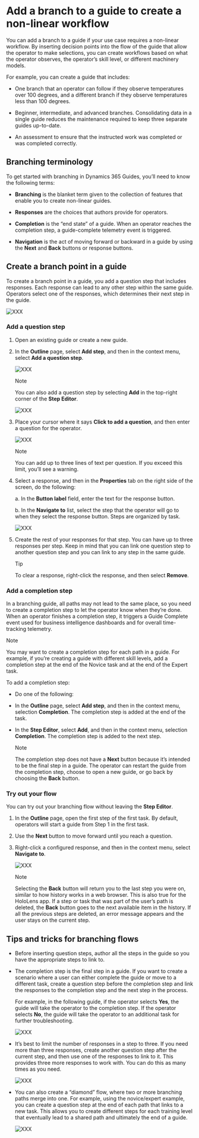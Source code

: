 

# Add a branch to a guide to create a non-linear workflow 

You can add a branch to a guide if your use case requires a non-linear workflow. By inserting decision points into the flow of the guide that allow the operator to make 
selections, you can create workflows based on what the operator observes, the operator’s skill level, or different machinery models. 

For example, you can create a guide that includes:

- One branch that an operator can follow if they observe temperatures over 100 degrees, and a different branch if they observe temperatures less than 100 degrees. 

- Beginner, intermediate, and advanced branches. Consolidating data in a single guide reduces the maintenance required to keep three separate guides up-to-date.

- An assessment to ensure that the instructed work was completed or was completed correctly.

## Branching terminology

To get started with branching in Dynamics 365 Guides, you’ll need to know the following terms:

- **Branching** is the blanket term given to the collection of features that enable you to create non-linear guides.

- **Responses** are the choices that authors provide for operators.

- **Completion** is the “end state” of a guide. When an operator reaches the completion step, a guide-complete telemetry event is triggered.

- **Navigation** is the act of moving forward or backward in a guide by using the **Next** and **Back** buttons or response buttons.

## Create a branch point in a guide

To create a branch point in a guide, you add a question step that includes responses. Each response can lead to any other step within the same guide. Operators select 
one of the responses, which determines their next step in the guide.

![XXX](media/branching-question-step-example.PNG "XXX")

### Add a question step

1. Open an existing guide or create a new guide.

2. In the **Outline** page, select **Add step**, and then in the context menu, select **Add a question step**.

    ![XXX](media/branching-add-question-step-outline-view.PNG "XXX")

    > [!NOTE]
    > You can also add a question step by selecting **Add** in the top-right corner of the **Step Editor**.
    
    ![XXX](media/branching-add-question-step-step-editor.PNG "XXX")
 
3. Place your cursor where it says **Click to add a question**, and then enter a question for the operator.

    ![XXX](media/branching-add-question-text.PNG "XXX")
 
    > [!NOTE]
    > You can add up to three lines of text per question. If you exceed this limit, you’ll see a warning. 

4. Select a response, and then in the **Properties** tab on the right side of the screen, do the following:

    a. In the **Button label** field, enter the text for the response button. 
    
    b. In the **Navigate to** list, select the step that the operator will go to when they select the response button. Steps are organized by task.
    
      ![XXX](media/branching-response-properties.PNG "XXX")
      
5. Create the rest of your responses for that step. You can have up to three responses per step. Keep in mind that you can link one question step to another question step 
and you can link to any step in the same guide.

    > [!TIP]
    > To clear a response, right-click the response, and then select **Remove**.

### Add a completion step

In a branching guide, all paths may not lead to the same place, so you need to create a completion step to let the operator know when they’re done. When an operator 
finishes a completion step, it triggers a Guide Complete event used for business intelligence dashboards and for overall time-tracking telemetry.

> [!NOTE]
> You may want to create a completion step for each path in a guide. For example, if you’re creating a guide with different skill levels, add a completion step at the end 
of the Novice task and at the end of the Expert task.

To add a completion step:

- Do one of the following:

- In the **Outline** page, select **Add step**, and then in the context menu, selection **Completion**. The completion step is added at the end of the task.

- In the **Step Editor**, select **Add**, and then in the context menu, selection **Completion**. The completion step is added to the next step.

    > [!NOTE]
    > The completion step does not have a **Next** button because it’s intended to be the final step in a guide. The operator can restart the guide from the completion step, 
    choose to open a new guide, or go back by choosing the **Back** button.
    
### Try out your flow

You can try out your branching flow without leaving the **Step Editor**. 

1.	In the **Outline** page, open the first step of the first task. By default, operators will start a guide from Step 1 in the first task.

2.	Use the **Next** button to move forward until you reach a question.

3.	Right-click a configured response, and then in the context menu, select **Navigate to**.

    ![XXX](media/branching-test-flow.PNG "XXX")
 
    > [!NOTE]
    > Selecting the **Back** button will return you to the last step you were on, similar to how history works in a web browser. This is also true for the HoloLens app. 
    If a step or task that was part of the user’s path is deleted, the **Back** button goes to the next available item in the history. If all the previous steps are 
    deleted, an error message appears and the user stays on the current step.

## Tips and tricks for branching flows

- Before inserting question steps, author all the steps in the guide so you have the appropriate steps to link to. 

- The completion step is the final step in a guide. If you want to create a scenario where a user can either complete the guide or move to a different task, create a 
question step before the completion step and link the responses to the completion step and the next step in the process. 

    For example, in the following guide, if the operator selects **Yes**, the guide will take the operator to the completion step. If the operator selects **No**, the guide will take the operator to an additional task for further troubleshooting.
    
    ![XXX](media/branching-question-completion.PNG "XXX")
 
- It’s best to limit the number of responses in a step to three. If you need more than three responses, create another question step after the current step, and then use one of the responses to link to it. This provides three more responses to work with. You can do this as many times as you need.

    ![XXX](media/branching-question-question.PNG "XXX")

- You can also create a “diamond” flow, where two or more branching paths merge into one. For example, using the novice/expert example, you can create a question step at the end of each path that links to a new task. This allows you to create different steps for each training level that eventually lead to a shared path and ultimately the end of a guide.

    ![XXX](media/branching-diamond-flow.PNG "XXX")
 
 
    



